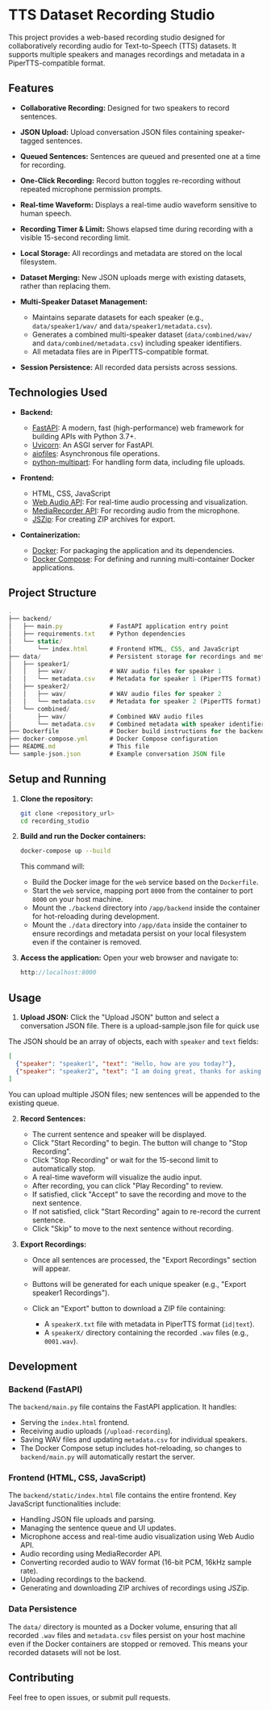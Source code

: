 # TTS Dataset Recording Studio

This project provides a web-based recording studio designed for collaboratively recording audio for Text-to-Speech (TTS) datasets. It supports multiple speakers and manages recordings and metadata in a PiperTTS-compatible format.

## Features

- __Collaborative Recording:__ Designed for two speakers to record sentences.

- __JSON Upload:__ Upload conversation JSON files containing speaker-tagged sentences.

- __Queued Sentences:__ Sentences are queued and presented one at a time for recording.

- __One-Click Recording:__ Record button toggles re-recording without repeated microphone permission prompts.

- __Real-time Waveform:__ Displays a real-time audio waveform sensitive to human speech.

- __Recording Timer & Limit:__ Shows elapsed time during recording with a visible 15-second recording limit.

- __Local Storage:__ All recordings and metadata are stored on the local filesystem.

- __Dataset Merging:__ New JSON uploads merge with existing datasets, rather than replacing them.

- __Multi-Speaker Dataset Management:__

  - Maintains separate datasets for each speaker (e.g., `data/speaker1/wav/` and `data/speaker1/metadata.csv`).
  - Generates a combined multi-speaker dataset (`data/combined/wav/` and `data/combined/metadata.csv`) including speaker identifiers.
  - All metadata files are in PiperTTS-compatible format.

- __Session Persistence:__ All recorded data persists across sessions.

## Technologies Used

- __Backend:__

  - [FastAPI](https://fastapi.tiangolo.com/): A modern, fast (high-performance) web framework for building APIs with Python 3.7+.
  - [Uvicorn](https://www.uvicorn.org/): An ASGI server for FastAPI.
  - [aiofiles](https://github.com/Tinche/aiofiles): Asynchronous file operations.
  - [python-multipart](https://pypi.org/project/python-multipart/): For handling form data, including file uploads.

- __Frontend:__

  - HTML, CSS, JavaScript
  - [Web Audio API](https://developer.mozilla.org/en-US/docs/Web/API/Web_Audio_API): For real-time audio processing and visualization.
  - [MediaRecorder API](https://developer.mozilla.org/en-US/docs/Web/API/MediaRecorder_API): For recording audio from the microphone.
  - [JSZip](https://stuk.github.io/jszip/): For creating ZIP archives for export.

- __Containerization:__

  - [Docker](https://www.docker.com/): For packaging the application and its dependencies.
  - [Docker Compose](https://docs.docker.com/compose/): For defining and running multi-container Docker applications.

## Project Structure

```javascript
.
├── backend/
│   ├── main.py             # FastAPI application entry point
│   ├── requirements.txt    # Python dependencies
│   └── static/
│       └── index.html      # Frontend HTML, CSS, and JavaScript
├── data/                   # Persistent storage for recordings and metadata
│   ├── speaker1/
│   │   ├── wav/            # WAV audio files for speaker 1
│   │   └── metadata.csv    # Metadata for speaker 1 (PiperTTS format)
│   ├── speaker2/
│   │   ├── wav/            # WAV audio files for speaker 2
│   │   └── metadata.csv    # Metadata for speaker 2 (PiperTTS format)
│   └── combined/
│       ├── wav/            # Combined WAV audio files
│       └── metadata.csv    # Combined metadata with speaker identifiers
├── Dockerfile              # Docker build instructions for the backend service
├── docker-compose.yml      # Docker Compose configuration
├── README.md               # This file
└── sample-json.json        # Example conversation JSON file
```

## Setup and Running



1. __Clone the repository:__

   ```bash
   git clone <repository_url>
   cd recording_studio
   ```

2. __Build and run the Docker containers:__

   ```bash
   docker-compose up --build
   ```

   This command will:

   - Build the Docker image for the `web` service based on the `Dockerfile`.
   - Start the `web` service, mapping port `8000` from the container to port `8000` on your host machine.
   - Mount the `./backend` directory into `/app/backend` inside the container for hot-reloading during development.
   - Mount the `./data` directory into `/app/data` inside the container to ensure recordings and metadata persist on your local filesystem even if the container is removed.

3. __Access the application:__ Open your web browser and navigate to:

   ```javascript
   http://localhost:8000
   ```

## Usage

1. __Upload JSON:__ Click the "Upload JSON" button and select a conversation JSON file. There is a upload-sample.json file for quick use

The JSON should be an array of objects, each with `speaker` and `text` fields:


   ```json
   [
     {"speaker": "speaker1", "text": "Hello, how are you today?"},
     {"speaker": "speaker2", "text": "I am doing great, thanks for asking!"}
   ]
   ```

   You can upload multiple JSON files; new sentences will be appended to the existing queue.

2. __Record Sentences:__

   - The current sentence and speaker will be displayed.
   - Click "Start Recording" to begin. The button will change to "Stop Recording".
   - Click "Stop Recording" or wait for the 15-second limit to automatically stop.
   - A real-time waveform will visualize the audio input.
   - After recording, you can click "Play Recording" to review.
   - If satisfied, click "Accept" to save the recording and move to the next sentence.
   - If not satisfied, click "Start Recording" again to re-record the current sentence.
   - Click "Skip" to move to the next sentence without recording.

3. __Export Recordings:__

   - Once all sentences are processed, the "Export Recordings" section will appear.

   - Buttons will be generated for each unique speaker (e.g., "Export speaker1 Recordings").

   - Click an "Export" button to download a ZIP file containing:

     - A `speakerX.txt` file with metadata in PiperTTS format (`id|text`).
     - A `speakerX/` directory containing the recorded `.wav` files (e.g., `0001.wav`).

## Development

### Backend (FastAPI)

The `backend/main.py` file contains the FastAPI application. It handles:

- Serving the `index.html` frontend.
- Receiving audio uploads (`/upload-recording`).
- Saving WAV files and updating `metadata.csv` for individual speakers.
- The Docker Compose setup includes hot-reloading, so changes to `backend/main.py` will automatically restart the server.

### Frontend (HTML, CSS, JavaScript)

The `backend/static/index.html` file contains the entire frontend. Key JavaScript functionalities include:

- Handling JSON file uploads and parsing.
- Managing the sentence queue and UI updates.
- Microphone access and real-time audio visualization using Web Audio API.
- Audio recording using MediaRecorder API.
- Converting recorded audio to WAV format (16-bit PCM, 16kHz sample rate).
- Uploading recordings to the backend.
- Generating and downloading ZIP archives of recordings using JSZip.

### Data Persistence

The `data/` directory is mounted as a Docker volume, ensuring that all recorded `.wav` files and `metadata.csv` files persist on your host machine even if the Docker containers are stopped or removed. This means your recorded datasets will not be lost.

## Contributing

Feel free to open issues, or submit pull requests.
